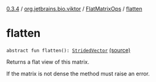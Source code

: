 [0.3.4](../../index.md) / [org.jetbrains.bio.viktor](../index.md) / [FlatMatrixOps](index.md) / [flatten](.)

# flatten

`abstract fun flatten(): `[`StridedVector`](../-strided-vector/index.md) [(source)](https://github.com/JetBrains-Research/viktor/blob/0.3.4/src/main/kotlin/org/jetbrains/bio/viktor/StridedMatrix.kt#L72)

Returns a flat view of this matrix.

If the matrix is not dense the method must raise an error.

